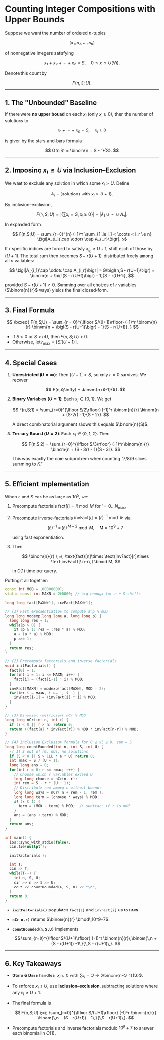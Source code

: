 # Counting Integer Compositions with Upper Bounds

Suppose we want the number of ordered $n$-tuples

$$
    (x_1, x_2, \dots, x_n)
$$

of nonnegative integers satisfying

$$
    x_1 + x_2 + \cdots + x_n = S,
    \quad
    0 \le x_i \le U (\forall i).
$$

Denote this count by

$$
    F(n,S;U).
$$

---

## 1. The "Unbounded" Baseline

If there were **no upper bound** on each $x_i$ (only $x_i \ge 0$), then the number of solutions to

$$
    x_1 + \cdots + x_n = S,
    \quad x_i \ge 0
$$

is given by the stars‐and‐bars formula:

$$
    G(n,S)
    = \binom{n + S - 1}{S}.
$$

---

## 2. Imposing $x_i \le U$ via Inclusion–Exclusion

We want to exclude any solution in which some $x_i > U$.  Define

$$
    A_i =\bigl\{\text{solutions with }x_i \ge U+1\bigr\}.
$$

By inclusion–exclusion,

$$
    F(n,S;U)
    = \bigl|\{\sum x_i = S,x_i \ge 0\}\bigr|
    - \bigl|A_1 \cup \cdots \cup A_n\bigr|.
$$

In expanded form:

$$
    F(n,S;U)
    =
    \sum_{r=0}^{n} (-1)^r \sum_{1 \le i_1 < \cdots < i_r \le n}
    \Bigl|A_{i_1}\cap \cdots \cap A_{i_r}\Bigr|.
$$

If $r$ specific indices are forced to satisfy $x_{i_k} \ge U+1$, shift each of those by $(U+1)$.  The total sum then becomes $S - r(U+1)$, distributed freely among all $n$ variables:

$$
    \bigl|A_{i_1}\cap \cdots \cap A_{i_r}\bigr|
    =
    G\bigl(n,S - r(U+1)\bigr)
    =
    \binom{n + \bigl(S - r(U+1)\bigr) - 1}{S - r(U+1)},
$$

provided $S - r(U+1)\ge0$.  Summing over all choices of $r$ variables ($\binom{n}{r}$ ways) yields the final closed‐form.

---

## 3. Final Formula

$$
    \boxed{
        F(n,S;U)
        =
        \sum_{r = 0}^{\lfloor S/(U+1)\rfloor}
        (-1)^r \binom{n}{r}
        \binom{n + \bigl(S - r(U+1)\bigr) - 1}{S - r(U+1)}.
    }
$$

* If $S < 0$ or $S > nU$, then $F(n,S;U) = 0$.
* Otherwise, let $r_{\max} = \lfloor S/(U+1)\rfloor$.

---

## 4. Special Cases

1. **Unrestricted ($U=\infty$)**: Then $(U+1) > S$, so only $r=0$ survives.  We recover

     $$
         F(n,S;\infty) = \binom{n+S-1}{S}.
     $$

2. **Binary Variables ($U=1$)**: Each $x_i \in \{0,1\}$.  We get

     $$
         F(n,S;1)
         =
         \sum_{r=0}^{\lfloor S/2\rfloor}
             (-1)^r \binom{n}{r} \binom{n + (S-2r) - 1}{S - 2r}.
     $$

     A direct combinatorial argument shows this equals $\binom{n}{S}$.

3. **Ternary Bound ($U=2$)**: Each $x_i \in \{0,1,2\}$.  Then

     $$
         F(n,S;2)
         =
         \sum_{r=0}^{\lfloor S/3\rfloor}
             (-1)^r \binom{n}{r} \binom{n + (S - 3r) - 1}{S - 3r}.
     $$

     This was exactly the core subproblem when counting "7/8/9 slices summing to $K$."

---

## 5. Efficient Implementation

When $n$ and $S$ can be as large as $10^5$, we:

1. Precompute factorials $\text{fact}[i] = i!\bmod M$ for $i=0\ldots N_{\max}$,
2. Precompute inverse‐factorials $\text{invFact}[i] = (i!)^{-1} \bmod M$ via

   $$
     (i!)^{-1} \;=\; (i!)^{\,M-2} \bmod M,\quad M=10^9+7,
   $$

   using fast exponentiation.
3. Then

   $$
     \binom{n}{r} \;=\; \text{fact}[n]\times \text{invFact}[r]\times \text{invFact}[\,n-r\,] \bmod M,
   $$

   in $O(1)$ time per query.

Putting it all together:

```cpp
const int MOD = 1000000007;
static const int MAXN = 200000; // big enough for n + S shifts

long long fact[MAXN+1], invFact[MAXN+1];

// (1) Fast exponentiation to compute a^p % MOD
long long modexp(long long a, long long p) {
  long long res = 1;
  while(p > 0) {
    if (p & 1) res = (res * a) % MOD;
    a = (a * a) % MOD;
    p >>= 1;
  }
  return res;
}

// (2) Precompute factorials and inverse factorials
void initFactorials() {
  fact[0] = 1;
  for(int i = 1; i <= MAXN; i++) {
    fact[i] = (fact[i-1] * i) % MOD;
  }
  invFact[MAXN] = modexp(fact[MAXN], MOD - 2);
  for(int i = MAXN; i >= 1; i--) {
    invFact[i-1] = (invFact[i] * i) % MOD;
  }
}

// (3) Binomial coefficient nCr % MOD
long long nCr(int n, int r) {
  if (r < 0 || r > n) return 0;
  return ((fact[n] * invFact[r]) % MOD * invFact[n-r]) % MOD;
}

// (4) Inclusion-Exclusion formula for 0 ≤ xi ≤ U, sum = S
long long countBounded(int n, int S, int U) {
  // If S out of [0, nU], no solutions
  if (S < 0 || S > 1LL * n * U) return 0;
  int rmax = S / (U + 1);
  long long ans = 0;
  for(int r = 0; r <= rmax; r++) {
    // Choose which r variables exceed U
    long long choose = nCr(n, r);
    int rem = S - r * (U + 1);
    // Distribute rem among n without bound:
    long long ways = nCr( n + rem - 1, rem );
    long long term = (choose * ways) % MOD;
    if (r & 1) {
      term = (MOD - term) % MOD;  // subtract if r is odd
    }
    ans = (ans + term) % MOD;
  }
  return ans;
}

int main() {
  ios::sync_with_stdio(false);
  cin.tie(nullptr);

  initFactorials();

  int T; 
  cin >> T;
  while(T--) {
    int n, S, U;
    cin >> n >> S >> U;
    cout << countBounded(n, S, U) << "\n";
  }
  return 0;
}
```

* **`initFactorials()`** populates `fact[i]` and `invFact[i]` up to `MAXN`.
* **`nCr(n,r)`** returns $\binom{n}{r} \bmod\,10^9+7$.
* **`countBounded(n,S,U)`** implements

  $$
    \sum_{r=0}^{\lfloor S/(U+1)\rfloor} (-1)^r \binom{n}{r}\,\binom{\,n + (S - r(U+1)) -1\,}{\,S - r(U+1)\,}.
  $$

---

## 6. Key Takeaways

* **Stars & Bars** handles $\;x_i\ge0$ with $\sum x_i = S$ → $\binom{n+S-1}{S}$.
* To enforce $x_i \le U$, use **inclusion–exclusion**, subtracting solutions where any $x_i \ge U+1$.
* The final formula is

  $$
    F(n,S;U)
    \;=\;
    \sum_{r=0}^{\lfloor S/(U+1)\rfloor} (-1)^r
    \binom{n}{r}
    \binom{\,n + (S - r(U+1)) - 1\,}{\,S - r(U+1)\,}.
  $$

* Precompute factorials and inverse factorials modulo $10^9+7$ to answer each binomial in $O(1)$.
